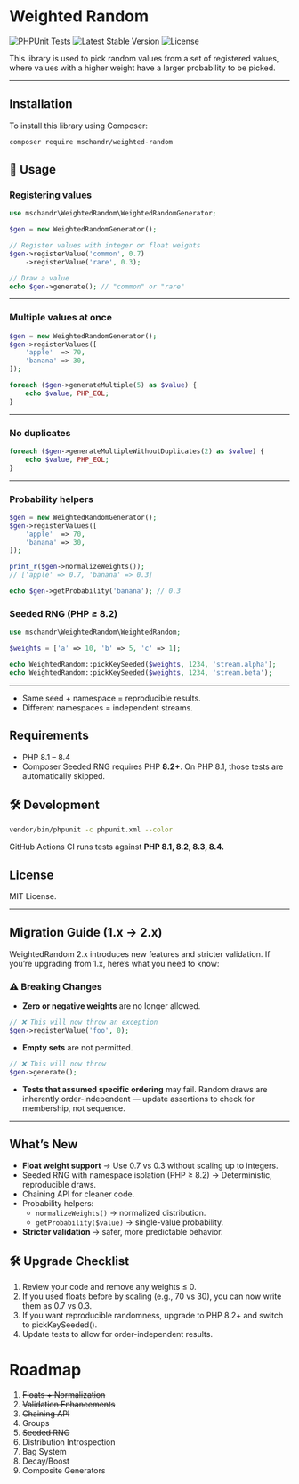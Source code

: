 # Weighted Random

[![PHPUnit Tests](https://github.com/mschandr/weighted-random/actions/workflows/php.yml/badge.svg)](https://github.com/mschandr/weighted-random/actions/workflows/php.yml)
[![Latest Stable Version](https://img.shields.io/packagist/v/mschandr/weighted-random.svg)](https://packagist.org/packages/mschandr/weighted-random)
[![License](https://img.shields.io/github/license/mschandr/weighted-random.svg)](LICENSE)

This library is used to pick random values from a set of registered values, where values with a higher
weight have a larger probability to be picked.

---

## Installation

To install this library using Composer:

```bash
composer require mschandr/weighted-random
```

## 🚀 Usage

### Registering values
```php
use mschandr\WeightedRandom\WeightedRandomGenerator;

$gen = new WeightedRandomGenerator();

// Register values with integer or float weights
$gen->registerValue('common', 0.7)
    ->registerValue('rare', 0.3);

// Draw a value
echo $gen->generate(); // "common" or "rare"
```
---

### Multiple values at once

```php
$gen = new WeightedRandomGenerator();
$gen->registerValues([
    'apple'  => 70,
    'banana' => 30,
]);

foreach ($gen->generateMultiple(5) as $value) {
    echo $value, PHP_EOL;
}
```
---

### No duplicates

```php
foreach ($gen->generateMultipleWithoutDuplicates(2) as $value) {
    echo $value, PHP_EOL;
}
```
---

### Probability helpers

```php
$gen = new WeightedRandomGenerator();
$gen->registerValues([
    'apple'  => 70,
    'banana' => 30,
]);

print_r($gen->normalizeWeights());
// ['apple' => 0.7, 'banana' => 0.3]

echo $gen->getProbability('banana'); // 0.3
```
### Seeded RNG (PHP ≥ 8.2)

```php
use mschandr\WeightedRandom\WeightedRandom;

$weights = ['a' => 10, 'b' => 5, 'c' => 1];

echo WeightedRandom::pickKeySeeded($weights, 1234, 'stream.alpha');
echo WeightedRandom::pickKeySeeded($weights, 1234, 'stream.beta');
```
---

- Same seed + namespace = reproducible results.
- Different namespaces = independent streams.

## Requirements

- PHP 8.1 – 8.4
- Composer
  Seeded RNG requires PHP **8.2+**. On PHP 8.1, those tests are automatically skipped.

## 🛠 Development
```bash
vendor/bin/phpunit -c phpunit.xml --color
```
GitHub Actions CI runs tests against **PHP 8.1, 8.2, 8.3, 8.4.**

## License
MIT License.

---
## Migration Guide (1.x → 2.x)

WeightedRandom 2.x introduces new features and stricter validation. If you’re upgrading from 1.x, here’s what you need to know:

### ⚠️ Breaking Changes
- **Zero or negative weights** are no longer allowed.
```php
// ❌ This will now throw an exception
$gen->registerValue('foo', 0);
```
- **Empty sets** are not permitted.
```php
// ❌ This will now throw
$gen->generate();
```
- **Tests that assumed specific ordering** may fail. Random draws are inherently order-independent — update assertions to check for membership, not sequence.
---
## What’s New
- **Float weight support** → Use 0.7 vs 0.3 without scaling up to integers.
- Seeded RNG with namespace isolation (PHP ≥ 8.2) → Deterministic, reproducible draws.
- Chaining API for cleaner code.
- Probability helpers:
  - `normalizeWeights()` → normalized distribution.
  - `getProbability($value)` → single-value probability.
- **Stricter validation** → safer, more predictable behavior.

## 🛠️ Upgrade Checklist

1. Review your code and remove any weights ≤ 0.
2. If you used floats before by scaling (e.g., 70 vs 30), you can now write them as 0.7 vs 0.3.
3. If you want reproducible randomness, upgrade to PHP 8.2+ and switch to pickKeySeeded().
4. Update tests to allow for order-independent results.


# Roadmap
1. ~~Floats + Normalization~~
2. ~~Validation Enhancements~~
3. ~~Chaining API~~
4. Groups
5. ~~Seeded RNG~~
6. Distribution Introspection
7. Bag System
8. Decay/Boost
9. Composite Generators
